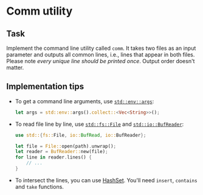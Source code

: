 # Comm utility

## Task

Implement the command line utility called `comm`. It takes two files as an input parameter and outputs all common lines, i.e., lines that appear in both files. Please note _every unique line should be printed once_. Output order doesn't matter.

## Implementation tips

- To get a command line arguments, use [`std::env::args`](https://doc.rust-lang.org/std/env/fn.args.html):

    ```rust
    let args = std::env::args().collect::<Vec<String>>();
    ```

- To read file line by line, use [`std::fs::File`](https://doc.rust-lang.org/std/fs/struct.File.html) and [`std::io::BufReader`](https://doc.rust-lang.org/stable/std/io/struct.BufReader.html):

    ```rust
    use std::{fs::File, io::BufRead, io::BufReader};

    let file = File::open(path).unwrap();
    let reader = BufReader::new(file);
    for line in reader.lines() {
        // ...
    }
    ```

- To intersect the lines, you can use [HashSet](https://doc.rust-lang.org/stable/std/collections/struct.HashSet.html). You'll need `insert`, `contains` and `take` functions.
